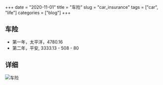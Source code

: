 +++ 
date = "2020-11-01"
title = "车险"
slug = "car_insurance" 
tags = ["car", "life"]
categories = ["blog"]
+++

## 车险
- 第一年，太平洋，4780.16
- 第二年，平安, 3333.13 - 508 - 80

## 详细
![车险](/images/posts/car_insurance.jpeg)
